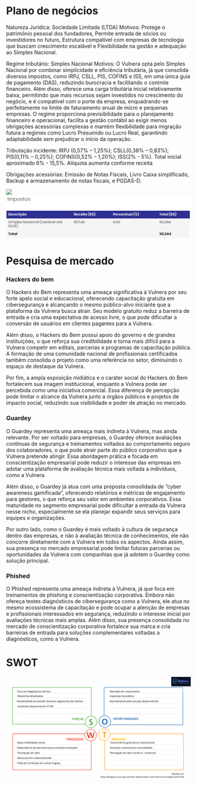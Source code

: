 # Plano de negócios

Natureza Jurídica: Sociedade Limitada (LTDA)
Motivos: Protege o patrimônio pessoal dos fundadores, Permite entrada de sócios ou investidores no futuro, Estrutura compatível
com empresas de tecnologia que buscam crescimento escalável e Flexibilidade na gestão e adequação ao Simples Nacional.

Regime tributário: Simples Nacional 
Motivos: O Vulnera opta pelo Simples Nacional por combinar simplicidade e eficiência tributária, já que consolida diversos
impostos, como IRPJ, CSLL, PIS, COFINS e ISS, em uma única guia de pagamento (DAS), reduzindo burocracia e facilitando o controle
financeiro. Além disso, oferece uma carga tributária inicial relativamente baixa, permitindo que mais recursos sejam investidos no
crescimento do negócio, e é compatível com o porte da empresa, enquadrando-se perfeitamente no limite de faturamento anual de micro
e pequenas empresas. O regime proporciona previsibilidade para o planejamento financeiro e operacional, facilita a gestão contábil
ao exigir menos obrigações acessórias complexas e mantém flexibilidade para migração futura a regimes como Lucro Presumido ou Lucro Real,
garantindo adaptabilidade sem prejudicar o início da operação.

Tributação incidente:
IRPJ (0,57% – 1,25%);
CSLL(0,38% – 0,83%);
PIS(0,11% – 0,25%);
COFINS(0,52% – 1,20%);
ISS(2% - 5%).
Total inicial aproximado 6% - 15,5%.
Alíquota aumenta conforme receita

Obrigações acessórias: Emissão de Notas Fiscais, Livro Caixa simplificado, Backup e armazenamento de notas fiscais, e PGDAS-D.

<img src="img/Enquadramento_Jurídico.png"/>
<img src="img/Impostos(Simples Nacional).png"/>

# Pesquisa de mercado

### Hackers do bem

O Hackers do Bem representa uma ameaça significativa à Vulnera por seu forte apelo social e educacional, oferecendo capacitação gratuita em cibersegurança e alcançando o mesmo público-alvo iniciante que a plataforma da Vulnera busca atrair. Seu modelo gratuito reduz a barreira de entrada e cria uma expectativa de acesso livre, o que pode dificultar a conversão de usuários em clientes pagantes para a Vulnera.

Além disso, o Hackers do Bem possui apoio do governo e de grandes instituições, o que reforça sua credibilidade e torna mais difícil para a Vulnera competir em editais, parcerias e programas de capacitação pública. A formação de uma comunidade nacional de profissionais certificados também consolida o projeto como uma referência no setor, diminuindo o espaço de destaque da Vulnera.

Por fim, a ampla exposição midiática e o caráter social do Hackers do Bem fortalecem sua imagem institucional, enquanto a Vulnera pode ser percebida como uma iniciativa comercial. Essa diferença de percepção pode limitar o alcance da Vulnera junto a órgãos públicos e projetos de impacto social, reduzindo sua visibilidade e poder de atração no mercado.

### Guardey

O Guardey representa uma ameaça mais indireta à Vulnera, mas ainda relevante. Por ser voltado para empresas, o Guardey oferece avaliações contínuas de segurança e treinamentos voltados ao comportamento seguro dos colaboradores, o que pode atrair parte do público corporativo que a Vulnera pretende atingir. Essa abordagem prática e focada em conscientização empresarial pode reduzir o interesse das empresas em adotar uma plataforma de avaliação técnica mais voltada a indivíduos, como a Vulnera.

Além disso, o Guardey já atua com uma proposta consolidada de “cyber awareness gamificada”, oferecendo relatórios e métricas de engajamento para gestores, o que reforça seu valor em ambientes corporativos. Essa maturidade no segmento empresarial pode dificultar a entrada da Vulnera nesse nicho, especialmente se ela planejar expandir seus serviços para equipes e organizações.

Por outro lado, como o Guardey é mais voltado à cultura de segurança dentro das empresas, e não à avaliação técnica de conhecimentos, ele não concorre diretamente com a Vulnera em todos os aspectos. Ainda assim, sua presença no mercado empresarial pode limitar futuras parcerias ou oportunidades da Vulnera com companhias que já adotem o Guardey como solução principal.

### Phished

O Phished representa uma ameaça indireta à Vulnera, já que foca em treinamentos de phishing e conscientização corporativa. Embora não ofereça testes diagnósticos de cibersegurança como a Vulnera, ele atua no mesmo ecossistema de capacitação e pode ocupar a atenção de empresas e profissionais interessados em segurança, reduzindo o interesse inicial por avaliações técnicas mais amplas. Além disso, sua presença consolidada no mercado de conscientização corporativa fortalece sua marca e cria barreiras de entrada para soluções complementares voltadas a diagnósticos, como a Vulnera.

# SWOT

<img src="img/SWOT.png"/>
